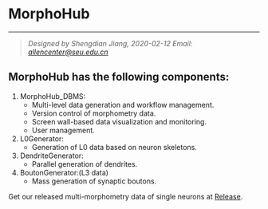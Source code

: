MorphoHub <Petabyte-Scale Multi-Morphometry of Single Neurons for Whole Brains>
===
---
>*Designed by Shengdian Jiang, 2020-02-12
Email: allencenter@seu.edu.cn*

## MorphoHub has the following components:
1. MorphoHub_DBMS:
    - Multi-level data generation and workflow management.
    - Version control of morphometry data.
    - Screen wall-based data visualization and monitoring.
    - User management.
2. L0Generator:
    - Generation of L0 data based on neuron skeletons.
3. DendriteGenerator:
    - Parallel generation of dendrites.
4. BoutonGenerator:(L3 data)
    - Mass generation of synaptic boutons.

Get our released multi-morphometry data of single neurons at [Release][1].

[1]: https://github.com/SD-Jiang/MorphoHub/releases/tag/v1.0 "Release"